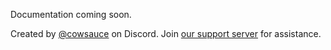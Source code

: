 Documentation coming soon.

Created by [@cowsauce](https://discord.gg/jnmq9g2W) on Discord. Join [our support server](https://discord.gg/CfPYvDZ6rF) for assistance.